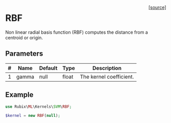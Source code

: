 <span style="float:right;"><a href="https://github.com/RubixML/ML/blob/master/src/Kernels/SVM/RBF.php">[source]</a></span>

# RBF
Non linear radial basis function (RBF) computes the distance from a centroid or origin.

## Parameters
| # | Name | Default | Type | Description |
|---|---|---|---|---|
| 1 | gamma | null | float | The kernel coefficient. |

## Example
```php
use Rubix\ML\Kernels\SVM\RBF;

$kernel = new RBF(null);
```